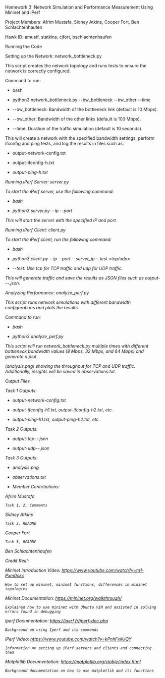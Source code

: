 Homework 3: Network Simulation and Performance Measurement Using Mininet and iPerf

Project Members: Afrim Mustafa, Sidney Atkins, Cooper Fort, Ben Schlachtenhaufen

Hawk ID: amustf, statkins, cjfort, bschlachtenhaufen

Running the Code

Setting up the Network: network_bottleneck.py

This script creates the network topology and runs tests to ensure the network is correctly configured.

Command to run:

- bash

- python3 network_bottleneck.py --bw_bottleneck <value> --bw_other <value> --time <value>

- --bw_bottleneck: Bandwidth of the bottleneck link (default is 10 Mbps).

- --bw_other: Bandwidth of the other links (default is 100 Mbps).

- --time: Duration of the traffic simulation (default is 10 seconds).

This will create a network with the specified bandwidth settings, perform ifconfig and ping tests, and log the results in files such as:

- output-network-config.txt

- output-ifconfig-h<i>.txt

- output-ping-h<i>.txt

Running iPerf Server: server.py

To start the iPerf server, use the following command:

- bash

- python3 server.py --ip <server-ip> --port <server-port>

This will start the server with the specified IP and port.

Running iPerf Client: client.py

To start the iPerf client, run the following command:

- bash

- python3 client.py --ip <client-ip> --port <client-port> --server_ip <server-ip> --test <tcp/udp>

- --test: Use tcp for TCP traffic and udp for UDP traffic.

This will generate traffic and save the results as JSON files such as output-<test>-<bottleneck>-<other>.json.

Analyzing Performance: analyze_perf.py

This script runs network simulations with different bandwidth configurations and plots the results.

Command to run:

- bash

- python3 analyze_perf.py

This script will run network_bottleneck.py multiple times with different bottleneck bandwidth values (8 Mbps, 32 Mbps, and 64 Mbps) and generate a plot 

(analysis.png) showing the throughput for TCP and UDP traffic. Additionally, insights will be saved in observations.txt.

Output Files

Task 1 Outputs:

- output-network-config.txt

- output-ifconfig-h1.txt, output-ifconfig-h2.txt, etc.

- output-ping-h1.txt, output-ping-h2.txt, etc.

Task 2 Outputs:

- output-tcp-<bottleneck>-<other>.json

- output-udp-<bottleneck>-<other>.json

Task 3 Outputs:

- analysis.png

- observations.txt

- Member Contributions:

Afrim Mustafa

    Task 1, 2, Comments

Sidney Atkins

    Task 3, README

Cooper Fart

    Task 3, README

Ben Schlachtenhaufen


Credit Reel:

Mininet Introduction Video: https://www.youtube.com/watch?v=tn1-Pxm0ckc

    How to set up mininet, mininet functions, differences in mininet topologies

Mininet Documentation: https://mininet.org/walkthrough/

    Explained how to use mininet with Ubuntu VIM and assisted in solving errors found in debugging

Iperf Documentation: https://iperf.fr/iperf-doc.php

    Background on using Iperf and its commands

iPerf Video: https://www.youtube.com/watch?v=kPnhFxiiUQY

    Information on setting up iPerf servers and clients and connecting them

Matplotlib Documentation: https://matplotlib.org/stable/index.html

    Background documentation on how to use matplotlib and its functions